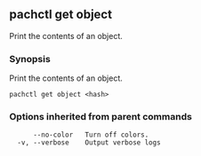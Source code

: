 ## pachctl get object

Print the contents of an object.

### Synopsis


Print the contents of an object.

```
pachctl get object <hash>
```

### Options inherited from parent commands

```
      --no-color   Turn off colors.
  -v, --verbose    Output verbose logs
```

